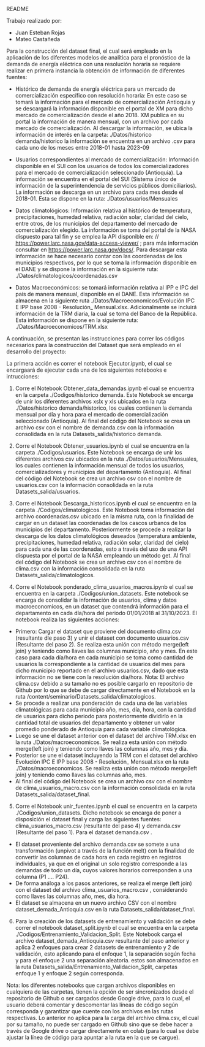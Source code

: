 README

Trabajo realizado por:
-	Juan Esteban Rojas
-	Mateo Castañeda

Para la construcción del dataset final, el cual será empleado en la aplicación de los diferentes modelos de analítica para el pronóstico de la demanda de energía eléctrica con una resolución horaria se requiere realizar en primera instancia la obtención de información de diferentes fuentes:

* 	Histórico de demanda de energía eléctrica para un mercado de comercialización específico con resolución horaria: En este caso se tomará la información para el mercado de comercialización Antioquia y se descargará la información disponible en el portal de XM para dicho mercado de comercialización desde el año 2018. XM publica en su portal la información de manera mensual, con un archivo por cada mercado de comercialización. Al descargar la información, se ubica la información de interés en la carpeta: ./Datos/historico demanda/historico la información se encuentra en un archivo .csv para cada uno de los meses entre 2018-01 hasta 2023-09

* 	Usuarios correspondientes al mercado de comercialización: Información disponible en el SUI con los usuarios de todos los comercializadores para el mercado de comercialización seleccionado (Antioquia). La información se encuentra en el portal del SUI (Sistema único de información de la superintendencia de servicios públicos domiciliarios). La información se descarga en un archivo para cada mes desde el 2018-01. Esta se dispone en la ruta: ./Datos/usuarios/Mensuales

*	Datos climatológicos:  Información relativa al histórico de temperatura, precipitaciones, humedad relativa, radiación solar, claridad del cielo, entre otros, de los municipios del departamento del mercado de comercialización elegido. La información se toma del portal de la NASA dispuesto para tal fin y se emplea la API disponible en: // https://power.larc.nasa.gov/data-access-viewer/ ; para más información consultar en https://power.larc.nasa.gov/docs/. Para descargar esta información se hace necesario contar con las coordenadas de los municipios respectivos, por lo que se toma la información disponible en el DANE y se dispone la información en la siguiente ruta: ./Datos/climatologicos/coordenadas.csv

* 	Datos Macroeconómicos: se tomará información relativa al IPP e IPC del país de manera mensual, disponible en el DANE. Esta información se almacena en la siguiente ruta ./Datos/Macroeconomicos/Evolución IPC E IPP base 2008 - Resolución_ Mensual.xlsx. Adicionalmente se incluirá información de la TRM diaria, la cual se toma del Banco de la República. Esta información se dispone en la siguiente ruta:  ./Datos/Macroeconomicos/TRM.xlsx


A continuación, se presentan las instrucciones para correr los códigos necesarios para la construcción del Dataset que será empleado en el desarrollo del proyecto:

La primera acción es correr el notebook Ejecutor.ipynb, el cual se encargaará de ejecutar cada una de los siguientes notebooks e intrucciones:

1. Corre el Notebook Obtener_data_demandas.ipynb el cual se encuentra en la carpeta ./Codigos/historico demanda. Este Notebook se encarga de unir los diferentes archivos xslx y xls ubicados en la ruta ./Datos/historico demanda/historico, los cuales contienen la demanda mensual por día y hora para el mercado de comercialización seleccionado (Antioquia). Al final del código del Notebook se crea un archivo csv con el nombre de demanda.csv con la información consolidada en la ruta Datasets_salida/historico demanda.

2. Corre el Notebook Obtener_usuarios.ipynb el cual se encuentra en la carpeta ./Codigos/usuarios. Este Notebook se encarga de unir los diferentes archivos csv ubicados en la ruta ./Datos/usuarios/Mensuales, los cuales contienen la información mensual de todos los usuarios, comercializadores y municipios del departamento (Antioquia). Al final del código del Notebook se crea un archivo csv con el nombre de usuarios.csv con la información consolidada en la ruta Datasets_salida/usuarios.

3. Corre el Notebook Descarga_historicos.ipynb el cual se encuentra en la carpeta ./Codigos/climatologicos. Este Notebook toma información del archivo coordenadas.csv ubicado en la misma ruta, con la finalidad de cargar en un dataset las coordenadas de los cascos urbanos de los municipios del departamento. Posteriormente se procede a realizar la descarga de los datos climatológicos deseados (temperatura ambiente, precipitaciones, humedad relativa, radiación solar, claridad del cielo) para cada una de las coordenadas, esto a través del uso de una API dispuesta por el portal de la NASA empleando un método get. Al final del código del Notebook se crea un archivo csv con el nombre de clima.csv con la información consolidada en la ruta Datasets_salida/climatologicos.

4. Corre el Notebook ponderado_clima_usuarios_macros.ipynb el cual se encuentra en la carpeta ./Codigos/union_datasets. Este notebook se encarga de consolidar la información de usuarios, clima y datos macroeconomicos, en un dataset que contendrá información para el departamento en cada día/hora del periodo 01/01/2018 al 31/10/2023. El notebook realiza las siguientes acciones:
- Primero: Cargar el dataset que proviene del documento clima.csv (resultante dle paso 3) y unir el dataset con documento usuarios.csv (Resultante del paso 2). Se realiza esta unión con método merge(left join) y teniendo como llaves las columnas municipio, año y mes. En este caso para cada día/hora en cada municipio se toma como cantidad de usuarios la correspondiente a la cantidad de usuarios del mes para dicho municipio reportado en el archivo usuarios.csv, dado que esta información no se tiene con la resolución día/hora. 
Nota: El archivo clima.csv debido a su tamaño no es posible cargarlo en repositorio de Github por lo que se debe de cargar directamente en el Notebook en la ruta /content/seminario/Datasets_salida/climatologicos.
- Se procede a realizar una ponderación de cada una de las variables climatológicas para cada municipio año, mes, día, hora, con la cantidad de usuarios para dicho periodo para posteriormente dividirlo en la cantidad total de usuarios del departamento y obtener un valor promedio ponderado de Antioquia para cada variable climatológica.
- Luego se une el dataset anterior con el dataset del archivo TRM.xlsx en la ruta ./Datos/macroeconomicos. Se realiza esta unión con método merge(left join) y teniendo como llaves las columnas año, mes y día.
- Posterior se une el dataset incluyendo la TRM con el dataset del archivo Evolución IPC E IPP base 2008 - Resolución_ Mensual.xlsx en la ruta ./Datos/macroeconomicos. Se realiza esta unión con método merge(left join) y teniendo como llaves las columnas año, mes.
- Al final del código del Notebook se crea un archivo csv con el nombre de clima_usuarios_macro.csv con la información consolidada en la ruta Datasets_salida/dataset_final. 

5. Corre el Notebook unir_fuentes.ipynb el cual se encuentra en la carpeta ./Codigos/union_datasets. Dicho notebook se encarga de poner a disposición el dataset final y carga las siguientes fuentes: clima_usuarios_macro.csv (resultante del paso 4) y demanda.csv (Resultante del paso 1). Para el dataset demanda.csv .
- El dataset proveniente del archivo demanda.csv se somete a una transformación (unpivot a través de la función melt) con la finalidad de convertir las columnas de cada hora en cada registro en registros individuales, ya que en el original un solo registro corresponde a las demandas de todo un día, cuyos valores horarios corresponden a una columna (P1 …. P24). 
- De forma análoga a los pasos anteriores, se realiza el merge (left join) con el dataset del archivo clima_usuarios_macro.csv , considerando como llaves las columnas año, mes, dia hora.
- El dataset se almacena en un nuevo archivo CSV con el nombre dataset_demada_Antioquia.csv en la ruta Datasets_salida/dataset_final.

6. Para la creación de los datasets de entrenamiento y validación se debe correr el notebook dataset_split.ipynb el cual se encuentra en la carpeta ./Codigos/Entrenamiento_Validacion_Split. Este Notebook carga el archivo dataset_demada_Antioquia.csv resultante del paso anterior y aplica 2 enfoques para crear 2 datasets de entrenamiento y 2 de validación, esto aplicando para el enfoque 1, la separación según fecha y para el enfoque 2 una separación aleatoria. estos son almacenados en la ruta Datasets_salida/Entrenamiento_Validacion_Split, carpetas enfoque 1 y enfoque 2 según corresponda.

Nota: los diferentes notebooks que cargan archivos disponibles en cualquiera de las carpetas, tienen la opción de ser sincronizados desde el repositorio de Github o ser cargados desde Google drive, para lo cual, el usuario deberá comentar y descomentar las líneas de código según corresponda y garantizar que cuente con los archivos en las rutas respectivas. Lo anterior no aplica para la carga del archivo clima.csv, el cual por su tamaño, no puede ser cargado en Github sino que se debe hacer a través de Google drive o cargar directamente en colab (para lo cual se debe ajustar la línea de código para apuntar a la ruta en la que se cargue).

